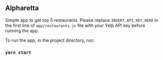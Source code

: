 ## Alpharetta

Simple app to get top 5 restaurants. Please replace `INSERT_API_KEY_HERE` in the first line of `app/restaurants.js` file with your Yelp API key before running the app.

To run the app, in the project directory, run:

### `yarn start`
